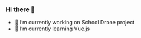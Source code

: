 ### Hi there 👋

- 🔭 I’m currently working on School Drone project
- 🌱 I’m currently learning Vue.js
<!--- 👯 I’m looking to collaborate on ...
- 🤔 I’m looking for help with ...
- 📫 How to reach me: -->
